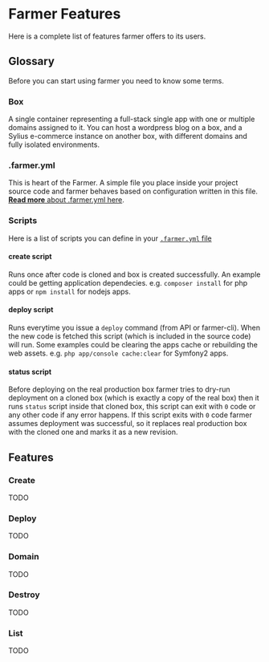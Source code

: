 # Farmer Features
Here is a complete list of features farmer offers to its users.

## Glossary
Before you can start using farmer you need to know some terms.

### Box
A single container representing a full-stack single app with one or multiple domains assigned to it. You can host a wordpress blog on a box, and a Sylius e-commerce instance on another box, with different domains and fully isolated environments.

### .farmer.yml
This is heart of the Farmer. A simple file you place inside your project source code and farmer behaves based on configuration written in this file. [**Read more** about .farmer.yml here](farmer.yml.md).

### Scripts
Here is a list of scripts you can define in your [`.farmer.yml` file](farmer.yml.md)

#### create script
Runs once after code is cloned and box is created successfully. An example could be getting application dependecies. e.g. `composer install` for php apps or `npm install` for nodejs apps.

#### deploy script
Runs everytime you issue a `deploy` command (from API or farmer-cli). When the new code is fetched this script (which is included in the source code) will run. Some examples could be clearing the apps cache or rebuilding the web assets. e.g. `php app/console cache:clear` for Symfony2 apps.

#### status script
Before deploying on the real production box farmer tries to dry-run deployment on a cloned box (which is exactly a copy of the real box) then it runs `status` script inside that cloned box, this script can exit with `0` code or any other code if any error happens. If this script exits with `0` code farmer assumes deployment was successful, so it replaces real production box with the cloned one and marks it as a new revision.

## Features

### Create
TODO

### Deploy
TODO

### Domain
TODO

### Destroy
TODO

### List
TODO
